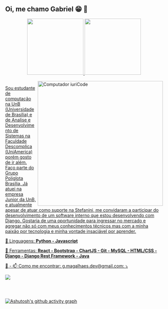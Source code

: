 ## Oi, me chamo Gabriel 😁 👋
<div align="center">
  <a href="https://github.com/GMN-dev">
  <img height="180em" src="https://github-readme-stats.vercel.app/api?username=GMN-dev&show_icons=true&theme=tokyonight&include_all_commits=true&count_private=true"/>
  <img height="180em" src="https://github-readme-stats.vercel.app/api/top-langs/?username=GMN-dev&layout=compact&langs_count=7&theme=tokyonight"/>
</div>
<div style="display: inline_block"><br>
 <img src="https://raw.githubusercontent.com/MicaelliMedeiros/micaellimedeiros/master/image/computer-illustration.png" min-width="400px" max-width="400px" width="400px" align="right" alt="Computador iuriCode">

<p align="left"> 
Sou estudante de computação na UnB (Universidade de Brasília) e de Analise e Desenvolvimento de Sistemas na Faculdade Descomplica (UniAmerica) porém gosto de ir além. Faço parte do Grupo Poliglota Brasília, Já atuei na empresa Junior da UnB, e atualmente apesar de atuar como suporte na Stefanini, me convidaram a participar do desenvolvimento de um software interno que estou desenvolvendo com Django. Gostaria de uma oportunidade para ingressar no mercado e agregar não só com meus conhecimentos técnicos mas com a minha paixão por tecnologia e minha vontade insaciável por aprender.
</p>

<p align="left">
  🦄 Linguagens: <strong>Python - Javascript</strong>
</p>

<p align="left">
  💼 Ferramentas: <strong>React - Bootstrap - ChartJS - Git - MySQL - HTML/CSS - Django - Django Rest Framework - Java</strong>
</p>

<p align="left">
  💌 - 📫 Como me encontrar: g.magalhaes.dev@gmail.com: ⤵️
</p>

<p align="left">

  <a href="https://www.linkedin.com/in/gabriel-magalh%C3%A3es-b98a341ab/" alt="Linkedin">
  <img src="https://img.shields.io/badge/-Linkedin-0e76a8?style=flat-square&logo=Linkedin&logoColor=white&link=LINK-DO-SEU-LINKEDIN" /></a>
  
</p>  

</div>
  
  ##
 
<div> 
<br>

[![Ashutosh's github activity graph](https://github-readme-activity-graph.vercel.app/graph?username=GMN-dev&theme=react-dark)](https://github.com/ashutosh00710/github-readme-activity-graph)
</div>
